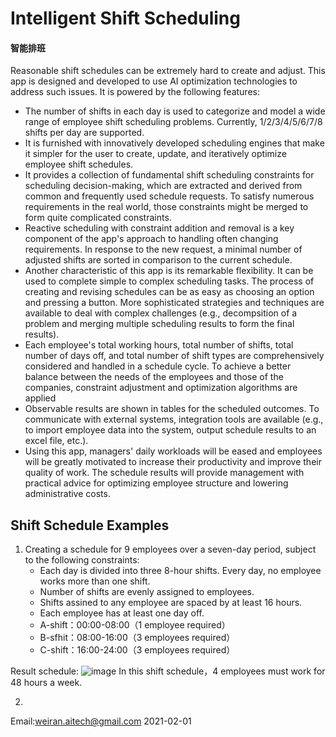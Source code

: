 
# Intelligent Shift Scheduling 
#### 智能排班

Reasonable shift schedules can be extremely hard to create and adjust. This app is designed and developed to use AI optimization technologies to address such issues. It is powered by the following features:
- The number of shifts in each day is used to categorize and model a wide range of employee shift scheduling problems. Currently, 1/2/3/4/5/6/7/8 shifts per day are supported.
- It is furnished with innovatively developed scheduling engines that make it simpler for the user to create, update, and iteratively optimize employee shift schedules.
- It provides a collection of fundamental shift scheduling constraints for scheduling decision-making, which are extracted and derived from common and frequently used schedule requests. To satisfy numerous requirements in the real world, those constraints might be merged to form quite complicated constraints.
- Reactive scheduling with constraint addition and removal is a key component of the app's approach to handling often changing requirements. In response to the new request, a minimal number of adjusted shifts are sorted in comparison to the current schedule.
- Another characteristic of this app is its remarkable flexibility. It can be used to complete simple to complex scheduling tasks. The process of creating and revising schedules can be as easy as choosing an option and pressing a button. More sophisticated strategies and techniques are available to deal with complex challenges (e.g., decompsition of a problem and merging multiple scheduling results to form the final results).
- Each employee's total working hours, total number of shifts, total number of days off, and total number of shift types are comprehensively considered and handled in a schedule cycle. To achieve a better balance between the needs of the employees and those of the companies, constraint adjustment and optimization algorithms are applied
- Observable results are shown in tables for the scheduled outcomes. To communicate with external systems, integration tools are available (e.g., to import employee data into the system, output schedule results to an excel file, etc.).
- Using this app, managers' daily workloads will be eased and employees will be greatly motivated to increase their productivity and improve their quality of work. The schedule results will provide management with practical advice for optimizing employee structure and lowering administrative costs.


## Shift Schedule Examples
1. Creating a schedule for 9 employees over a seven-day period, subject to the following constraints:
   - Each day is divided into three 8-hour shifts. Every day, no employee works more than one shift.
   - Number of shifts are evenly assigned to employees.
   - Shifts assined to any employee are spaced by at least 16 hours.
   - Each employee has at least one day off.
   - A-shift：00:00-08:00（1 employee required）
   - B-sfhit：08:00-16:00（3 employees required）
   - C-shift：16:00-24:00（3 employees required）

Result schedule:
![image](https://user-images.githubusercontent.com/84350533/119012794-a5a1a800-b996-11eb-8254-cbe54cebc874.png)
In this shift schedule，4 employees must work for 48 hours a week.

2.


Email:weiran.aitech@gmail.com 2021-02-01
